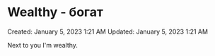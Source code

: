 # Wealthy - богат

Created: January 5, 2023 1:21 AM
Updated: January 5, 2023 1:21 AM

Next to you I'm wealthy.